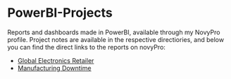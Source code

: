 # PowerBI-Projects
Reports and dashboards made in PowerBI, available through my NovyPro profile. Project notes are available in the respective directiories, and below you can find the direct links to the reports on novyPro:

- [Global Electronics Retailer](https://project.novypro.com/9OXJcX)
- [Manufacturing Downtime](https://project.novypro.com/b8g054)

